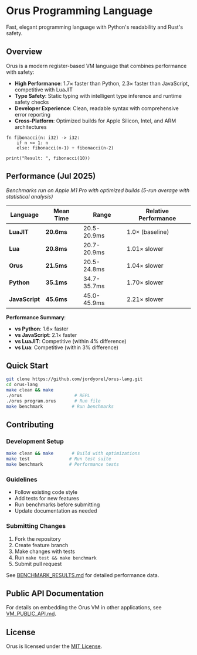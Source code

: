 # Orus Programming Language

Fast, elegant programming language with Python's readability and Rust's safety.

## Overview

Orus is a modern register-based VM language that combines performance with safety:
- **High Performance**: 1.7× faster than Python, 2.3× faster than JavaScript, competitive with LuaJIT
- **Type Safety**: Static typing with intelligent type inference and runtime safety checks
- **Developer Experience**: Clean, readable syntax with comprehensive error reporting
- **Cross-Platform**: Optimized builds for Apple Silicon, Intel, and ARM architectures

```orus
fn fibonacci(n: i32) -> i32:
    if n <= 1: n
    else: fibonacci(n-1) + fibonacci(n-2)

print("Result: ", fibonacci(10))
```

## Performance (Jul 2025)

*Benchmarks run on Apple M1 Pro with optimized builds (5-run average with statistical analysis)*

| Language | **Mean Time** | **Range** | **Relative Performance** |
|----------|---------------|-----------|--------------------------|
| **LuaJIT** | **20.6ms** | 20.5-20.9ms | 1.0× (baseline) |
| **Lua** | **20.8ms** | 20.7-20.9ms | 1.01× slower |
| **Orus** | **21.5ms** | 20.5-24.8ms | 1.04× slower |
| **Python** | **35.1ms** | 34.7-35.7ms | 1.70× slower |
| **JavaScript** | **45.6ms** | 45.0-45.9ms | 2.21× slower |

**Performance Summary**:
- **vs Python**: 1.6× faster  
- **vs JavaScript**: 2.1× faster
- **vs LuaJIT**: Competitive (within 4% difference)
- **vs Lua**: Competitive (within 3% difference)

## Quick Start

```bash
git clone https://github.com/jordyorel/orus-lang.git
cd orus-lang
make clean && make
./orus                    # REPL
./orus program.orus       # Run file
make benchmark           # Run benchmarks
```

## Contributing

### Development Setup
```bash
make clean && make       # Build with optimizations
make test               # Run test suite
make benchmark          # Performance tests
```

### Guidelines
- Follow existing code style
- Add tests for new features
- Run benchmarks before submitting
- Update documentation as needed

### Submitting Changes
1. Fork the repository
2. Create feature branch
3. Make changes with tests
4. Run `make test && make benchmark`
5. Submit pull request

See [BENCHMARK_RESULTS.md](docs/BENCHMARK_RESULTS.md) for detailed performance data.

## Public API Documentation

For details on embedding the Orus VM in other applications, see
[VM_PUBLIC_API.md](docs/VM_PUBLIC_API.md).

## License

Orus is licensed under the [MIT License](LICENSE).
